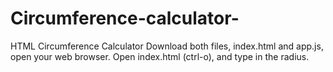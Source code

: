 # Circumference-calculator-
HTML Circumference Calculator
Download both files, index.html and app.js, open your web browser. Open index.html (ctrl-o), and type in the radius.

